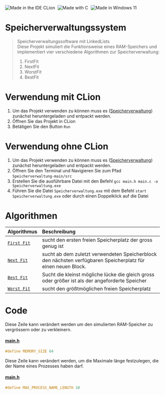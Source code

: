 <img src="https://img.shields.io/badge/Made_With_CLion-black?style=for-the-badge&logo=clion&logoColor=green" style="margin-left: 0" alt="Made in the IDE CLion"/>
<img src="https://img.shields.io/badge/c-%2300599C.svg?style=for-the-badge&logo=c&logoColor=white" style="margin-left: 5px" alt="Made with C"/>
<img src="https://img.shields.io/badge/Windows_11-0078D6?style=for-the-badge&logo=windows11&logoColor=white" style="margin-left: 5px" alt="Made in Windows 11" />

# Speicherverwaltungssystem
>Speicherverwaltungssoftware mit LinkedLists\
>Diese Projekt simuliert die Funktionsweise eines RAM-Speichers und implementiert vier verschiedene Algorithmen zur Speicherverwaltung:
>  1. FirstFit
>  2. NextFit
>  3. WorstFit
>  4. BestFit

# Verwendung mit CLion
  1. Um das Projekt verwenden zu können muss es ([Speicherverwaltung](https://github.com/Nphilip9/Speicherverwaltung/)) zunächst heruntergeladen und entpackt werden.
  2. Öffnen Sie das Projekt in CLion
  3. Betätigen Sie den Button `Run`

# Verwendung ohne CLion
  1. Um das Projekt verwenden zu können muss es ([Speicherverwaltung](https://github.com/Nphilip9/Speicherverwaltung/)) zunächst heruntergeladen und entpackt werden.
  2. Öffnen Sie den Terminal und Navigieren Sie zum Pfad `Speicherverwaltung-main/src`
  3. Erstellen Sie die ausführbare Datei mit den Befehl `gcc main.h main.c -o Speicherverwaltung.exe`
  4. Führen Sie die Datei `Speicherverwaltung.exe` mit dem Befehl `start Speicherverwaltung.exe` oder durch einen Doppelklick auf die Datei

# Algorithmen
| Algorithmus                    | Beschreibung                                                                                                 |
|:-------------------------------|:-------------------------------------------------------------------------------------------------------------|
| [`First Fit`](src/main.c#L117) | sucht den ersten freien Speicherplatz der gross genug ist                                                    |
| [`Next Fit`](src/main.c#L134)  | sucht ab dem zuletzt verwendeten Speicherblock den nächsten verfügbaren Speicherplatz für einen neuen Block. |
| [`Best Fit`](src/main.c#L162)  | Sucht die kleinst mögliche lücke die gleich gross oder größer ist als der angeforderte Speicher              |
| [`Worst Fit`](src/main.c#L191) | sucht den größtmöglichen freien Speicherplatz                                                                |

# Code
Diese Zeile kann verändert werden um den simulierten RAM-Speicher zu vergrössern oder zu verkleinern.
#### [main.h](src/main.h#L9)
```C
#define MEMORY_SIZE 64
```
Diese Zeile kann verändert werden, um die Maximale länge festzulegen, die der Name eines Prozesses haben darf.
#### [main.h](src/main.h#L10)
```C
#define MAX_PROCESS_NAME_LENGTH 10
```


